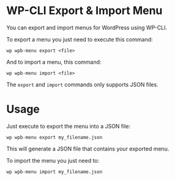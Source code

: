 WP-CLI Export & Import Menu
=========================

You can export and import menus for WordPress using WP-CLI.

To export a menu you just need to execute this command:

`wp wpb-menu export <file>`
  
And to import a menu, this command:

`wp wpb-menu import <file>`

The `export` and `import` commands only supports JSON files.

Usage
========

Just execute to export the menu into a JSON file:

`wp wpb-menu export my_filename.json`

This will generate a JSON file that contains your exported menu.

To import the menu you just need to:

`wp wpb-menu import my_filename.json`
